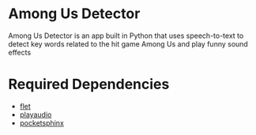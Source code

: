 # Among Us Detector
Among Us Detector is an app built in Python that uses speech-to-text to detect key words related to the hit game Among Us and play funny sound effects

# Required Dependencies
- [flet](https://pypi.org/project/flet/)
- [playaudio](https://pypi.org/project/playsound/)
- [pocketsphinx](https://pypi.org/project/pocketsphinx/)
